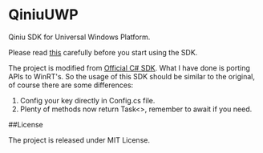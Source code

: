 # QiniuUWP
Qiniu SDK for Universal Windows Platform.

Please read [this](http://developer.qiniu.com/docs/v6/sdk/csharp-sdk.html#resumable-io-upload) carefully before you start using the SDK.

The project is modified from [Official C# SDK](https://github.com/qiniu/csharp-sdk). What I have done is porting APIs to WinRT's. So the usage of this SDK should be similar to the original, of course there are some differences:

1. Config your key directly in Config.cs file.
2. Plenty of methods now return Task<>, remember to await if you need.

##License

The project is released under MIT License.
